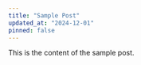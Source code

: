 ```yaml
---
title: "Sample Post"
updated_at: "2024-12-01"
pinned: false
---
```


This is the content of the sample post.